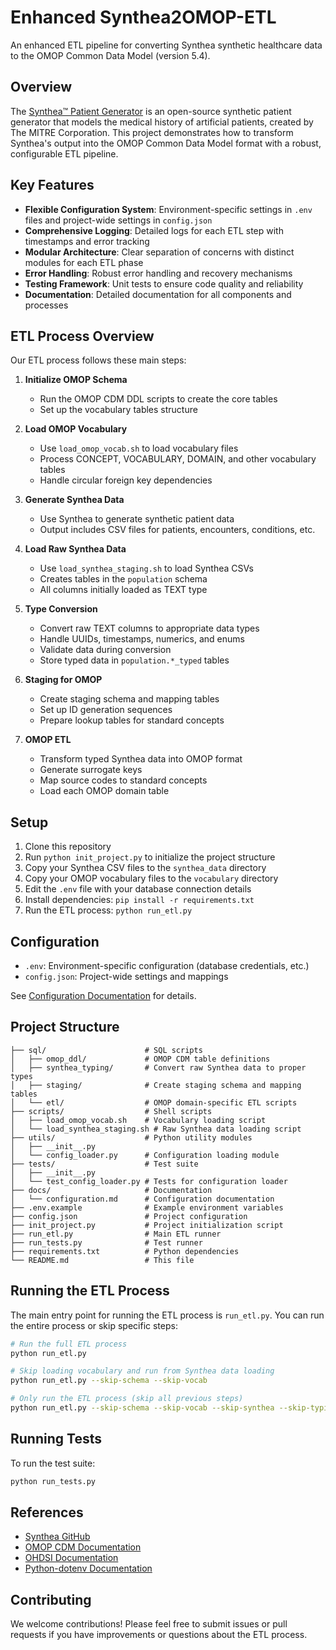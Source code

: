 # Enhanced Synthea2OMOP-ETL

An enhanced ETL pipeline for converting Synthea synthetic healthcare data to the OMOP Common Data Model (version 5.4).

## Overview

The [Synthea™ Patient Generator](https://github.com/synthetichealth/synthea) is an open-source synthetic patient generator that models the medical history of artificial patients, created by The MITRE Corporation. This project demonstrates how to transform Synthea's output into the OMOP Common Data Model format with a robust, configurable ETL pipeline.

## Key Features

- **Flexible Configuration System**: Environment-specific settings in `.env` files and project-wide settings in `config.json`
- **Comprehensive Logging**: Detailed logs for each ETL step with timestamps and error tracking
- **Modular Architecture**: Clear separation of concerns with distinct modules for each ETL phase
- **Error Handling**: Robust error handling and recovery mechanisms
- **Testing Framework**: Unit tests to ensure code quality and reliability
- **Documentation**: Detailed documentation for all components and processes

## ETL Process Overview

Our ETL process follows these main steps:

1. **Initialize OMOP Schema**
   - Run the OMOP CDM DDL scripts to create the core tables
   - Set up the vocabulary tables structure

2. **Load OMOP Vocabulary**
   - Use `load_omop_vocab.sh` to load vocabulary files
   - Process CONCEPT, VOCABULARY, DOMAIN, and other vocabulary tables
   - Handle circular foreign key dependencies

3. **Generate Synthea Data**
   - Use Synthea to generate synthetic patient data
   - Output includes CSV files for patients, encounters, conditions, etc.

4. **Load Raw Synthea Data**
   - Use `load_synthea_staging.sh` to load Synthea CSVs
   - Creates tables in the `population` schema
   - All columns initially loaded as TEXT type

5. **Type Conversion**
   - Convert raw TEXT columns to appropriate data types
   - Handle UUIDs, timestamps, numerics, and enums
   - Validate data during conversion
   - Store typed data in `population.*_typed` tables

6. **Staging for OMOP**
   - Create staging schema and mapping tables
   - Set up ID generation sequences
   - Prepare lookup tables for standard concepts

7. **OMOP ETL**
   - Transform typed Synthea data into OMOP format
   - Generate surrogate keys
   - Map source codes to standard concepts
   - Load each OMOP domain table

## Setup

1. Clone this repository
2. Run `python init_project.py` to initialize the project structure
3. Copy your Synthea CSV files to the `synthea_data` directory
4. Copy your OMOP vocabulary files to the `vocabulary` directory
5. Edit the `.env` file with your database connection details
6. Install dependencies: `pip install -r requirements.txt`
7. Run the ETL process: `python run_etl.py`

## Configuration

- `.env`: Environment-specific configuration (database credentials, etc.)
- `config.json`: Project-wide settings and mappings

See [Configuration Documentation](docs/configuration.md) for details.

## Project Structure

```
├── sql/                      # SQL scripts
│   ├── omop_ddl/             # OMOP CDM table definitions
│   ├── synthea_typing/       # Convert raw Synthea data to proper types
│   ├── staging/              # Create staging schema and mapping tables
│   └── etl/                  # OMOP domain-specific ETL scripts
├── scripts/                  # Shell scripts
│   ├── load_omop_vocab.sh    # Vocabulary loading script
│   └── load_synthea_staging.sh # Raw Synthea data loading script
├── utils/                    # Python utility modules
│   ├── __init__.py
│   └── config_loader.py      # Configuration loading module
├── tests/                    # Test suite
│   ├── __init__.py
│   └── test_config_loader.py # Tests for configuration loader
├── docs/                     # Documentation
│   └── configuration.md      # Configuration documentation
├── .env.example              # Example environment variables
├── config.json               # Project configuration
├── init_project.py           # Project initialization script
├── run_etl.py                # Main ETL runner
├── run_tests.py              # Test runner
├── requirements.txt          # Python dependencies
└── README.md                 # This file
```

## Running the ETL Process

The main entry point for running the ETL process is `run_etl.py`. You can run the entire process or skip specific steps:

```bash
# Run the full ETL process
python run_etl.py

# Skip loading vocabulary and run from Synthea data loading
python run_etl.py --skip-schema --skip-vocab

# Only run the ETL process (skip all previous steps)
python run_etl.py --skip-schema --skip-vocab --skip-synthea --skip-typing --skip-staging
```

## Running Tests

To run the test suite:

```bash
python run_tests.py
```

## References

- [Synthea GitHub](https://github.com/synthetichealth/synthea)
- [OMOP CDM Documentation](https://ohdsi.github.io/CommonDataModel/)
- [OHDSI Documentation](https://ohdsi.github.io/TheBookOfOhdsi/)
- [Python-dotenv Documentation](https://github.com/theskumar/python-dotenv)

## Contributing

We welcome contributions! Please feel free to submit issues or pull requests if you have improvements or questions about the ETL process.
